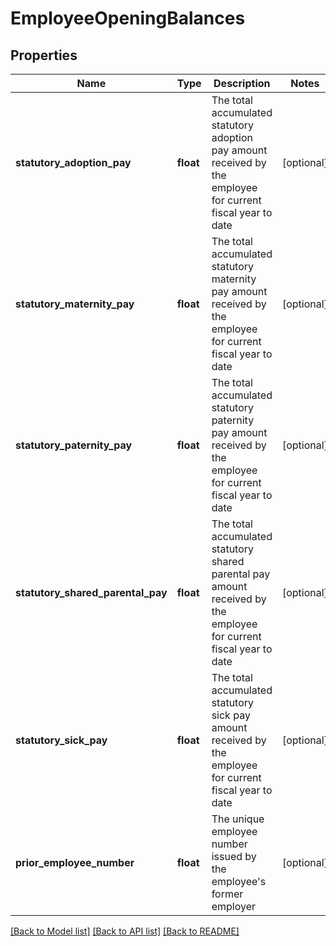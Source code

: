 # EmployeeOpeningBalances

## Properties
Name | Type | Description | Notes
------------ | ------------- | ------------- | -------------
**statutory_adoption_pay** | **float** | The total accumulated statutory adoption pay amount received by the employee for current fiscal year to date | [optional] 
**statutory_maternity_pay** | **float** | The total accumulated statutory maternity pay amount received by the employee for current fiscal year to date | [optional] 
**statutory_paternity_pay** | **float** | The total accumulated statutory paternity pay amount received by the employee for current fiscal year to date | [optional] 
**statutory_shared_parental_pay** | **float** | The total accumulated statutory shared parental pay amount received by the employee for current fiscal year to date | [optional] 
**statutory_sick_pay** | **float** | The total accumulated statutory sick pay amount received by the employee for current fiscal year to date | [optional] 
**prior_employee_number** | **float** | The unique employee number issued by the employee&#39;s former employer | [optional] 

[[Back to Model list]](../README.md#documentation-for-models) [[Back to API list]](../README.md#documentation-for-api-endpoints) [[Back to README]](../README.md)


